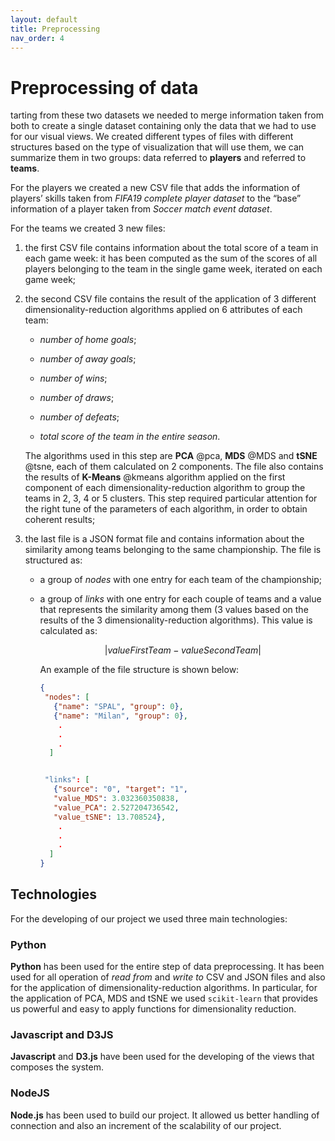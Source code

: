 ```yaml
---
layout: default
title: Preprocessing
nav_order: 4
---
```


# Preprocessing of data
tarting from these two datasets we needed to merge information taken
from both to create a single dataset containing only the data that we
had to use for our visual views. We created different types of files
with different structures based on the type of visualization that will
use them, we can summarize them in two groups: data referred to
**players** and referred to **teams**.

For the players we created a new CSV file that adds the information of
players’ skills taken from *FIFA19 complete player dataset* to the
“base” information of a player taken from *Soccer match event dataset*.

For the teams we created 3 new files:

1. the first CSV file contains information about the total score of a
    team in each game week: it has been computed as the sum of the
    scores of all players belonging to the team in the single game week,
    iterated on each game week;

2. the second CSV file contains the result of the application of 3
    different dimensionality-reduction algorithms applied on 6
    attributes of each team:

    -   *number of home goals*;

    -   *number of away goals*;

    -   *number of wins*;

    -   *number of draws*;

    -   *number of defeats*;

    -   *total score of the team in the entire season*.

    The algorithms used in this step are **PCA** @pca, **MDS** @MDS and
    **tSNE** @tsne, each of them calculated on 2 components. The file
    also contains the results of **K-Means** @kmeans algorithm applied
    on the first component of each dimensionality-reduction algorithm to
    group the teams in 2, 3, 4 or 5 clusters. This step required
    particular attention for the right tune of the parameters of each
    algorithm, in order to obtain coherent results;

3. the last file is a JSON format file and contains information about
    the similarity among teams belonging to the same championship. The
    file is structured as:

    -   a group of *nodes* with one entry for each team of the
        championship;

    -   a group of *links* with one entry for each couple of teams and a
        value that represents the similarity among them (3 values based
        on the results of the 3 dimensionality-reduction algorithms).
        This value is calculated as:

        $$\left| valueFirstTeam - valueSecondTeam \right|$$

        An example of the file structure is shown below:

        ```json
        {
         "nodes": [
           {"name": "SPAL", "group": 0},
           {"name": "Milan", "group": 0},
            .
            .
            .
          ]


         "links": [
           {"source": "0", "target": "1",
           "value_MDS": 3.032360350838,
           "value_PCA": 2.527204736542,
           "value_tSNE": 13.708524},
            .
            .
            .
          ]
        }
        ```

## Technologies

For the developing of our project we used three main technologies:

### Python

**Python** has been used for the entire step of data
preprocessing. It has been used for all operation of *read from* and
*write to* CSV and JSON files and also for the application of
dimensionality-reduction algorithms. In particular, for the application
of PCA, MDS and tSNE we used `scikit-learn` that provides us powerful
and easy to apply functions for dimensionality reduction.

### Javascript and D3JS

**Javascript** and **D3.js** have been used for the
developing of the views that composes the system.

### NodeJS

**Node.js** has been used to build our project. It allowed us
better handling of connection and also an increment of the scalability
of our project.
